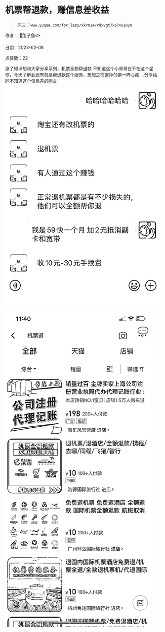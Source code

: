 # 机票帮退款，赚信息差收益

> 原文：[`www.yuque.com/for_lazy/xkrm14/rdxvgt7ko7vo1wyn`](https://www.yuque.com/for_lazy/xkrm14/rdxvgt7ko7vo1wyn)

作者： 🐰兔子鱼🐟

日期：2023-02-08

点赞数：22

涨了知识想和大家分享系列，机票全额帮退款 不知道这个小哥哥在不在这个星球，今天了解到还有机票帮退款这个服务，想想之前退掉的票一阵心疼....分享给同不知道这个信息差的圈友

![](img/ad6e93d2343f44ccfea2067c1841d813.png)  

![](img/4e7bb899787184dfe4049494487ceb80.png)  



